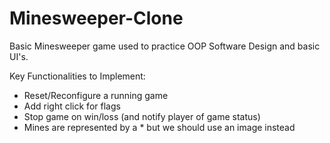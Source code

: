 # Minesweeper-Clone

Basic Minesweeper game used to practice OOP Software Design and basic UI's. 


Key Functionalities to Implement:  
- Reset/Reconfigure a running game
- Add right click for flags
- Stop game on win/loss (and notify player of game status)
- Mines are represented by a * but we should use an image instead
